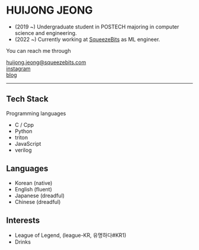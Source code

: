 HUIJONG JEONG
===

- (2019 ~) Undergraduate student in POSTECH majoring in computer science and engineering. 
- (2022 ~) Currently working at <a href="https://squeezebits.com/">SqueezeBits</a> as ML engineer.

You can reach me through
<div><a href="mailto:huijong.jeong@squeezebits.com" alt="email">huijong.jeong@squeezebits.com</a></div>
<div><a href="https://www.instagram.com/lnuijong" alt="instagram">instagram</a></div>
<div><a href="https://hyojadong-bulhyoja.tistory.com/" alt="blog">blog</a></div>
 
 ***
 
 ## Tech Stack
 Programming languages
 <ul>
  <li>C / Cpp</li>
  <li>Python</li>
  <li>triton</li>
  <li>JavaScript</li>
  <li>verilog</li>
 </ul>
 
 ## Languages
 - Korean (native)
 - English (fluent)
 - Japanese (dreadful)
 - Chinese (dreadful)

## Interests
 - League of Legend, (league-KR, 유명하다#KR1)
 - Drinks
